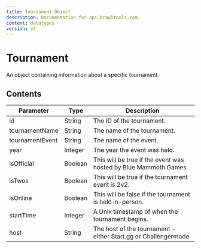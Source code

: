 ```yaml
---
title: Tournament Object
description: Documentation for api.brawltools.com.
content: datatypes
version: v2
---
```


# Tournament

An object containing information about a specific tournament.

## Contents

| Parameter       | Type    | Description                                                  |
| --------------- | ------- | ------------------------------------------------------------ |
| id              | String  | The ID of the tournament.                                    |
| tournamentName  | String  | The name of the tournament.                                  |
| tournamentEvent | String  | The name of the event.                                       |
| year            | Integer | The year the event was held.                                 |
| isOfficial      | Boolean | This will be true if the event was hosted by Blue Mammoth Games. |
| isTwos          | Boolean | This will be true if the tournament event is 2v2.            |
| isOnline        | Boolean | This will be false if the tournament is held in-person.      |
| startTime       | Integer | A Unix timestamp of when the tournament begins.              |
| host            | String  | The host of the tournament - either Start.gg or Challengermode. |
